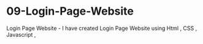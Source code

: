 # 09-Login-Page-Website
Login Page Website - I have created Login Page Website using Html , CSS , Javascript ,
